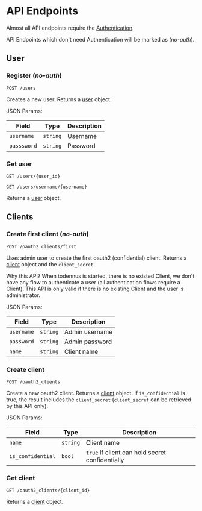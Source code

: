 # API Endpoints

Almost all API endpoints require the [Authentication](./1.references.md#authentication).

API Endpoints which don't need Authentication will be marked as (*no-auth*).

## User

### Register (*no-auth*)

`POST /users`

Creates a new user. Returns a [user](./2.resources.md#user) object.

JSON Params:

| Field       | Type     | Description |
| ----------- | -------- | ----------- |
| `username`  | `string` | Username    |
| `passsword` | `string` | Password    |


### Get user

`GET /users/{user_id}`

`GET /users/username/{username}`

Returns a [user](./2.resources.md#user) object.

## Clients

### Create first client (*no-auth*)

`POST /oauth2_clients/first`

Uses admin user to create the first oauth2 (confidential) client. Returns a
[client](./2.resources.md#resources) object and the `client_secret`.

Why this API? When todennus is started, there is no existed Client, we don't
have any flow to authenticate a user (all authentication flows require a
Client). This API is only valid if there is no existing Client and the user is
administrator.

JSON Params:

| Field      | Type     | Description    |
| ---------- | -------- | -------------- |
| `username` | `string` | Admin username |
| `password` | `string` | Admin password |
| `name`     | `string` | Client name    |

### Create client

`POST /oauth2_clients`

Create a new oauth2 client. Returns a [client](./2.resources.md#resources)
object. If `is_confidential` is true, the result includes the `client_secret`
(`client_secret` can be retrieved by this API only).

JSON Params:

| Field             | Type     | Description                                     |
| ----------------- | -------- | ----------------------------------------------- |
| `name`            | `string` | Client name                                     |
| `is_confidential` | `bool`   | `true` if client can hold secret confidentially |

### Get client

`GET /oauth2_clients/{client_id}`

Returns a [client](./2.resources.md#resources) object.
